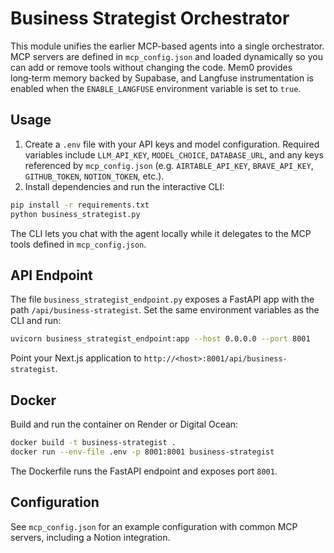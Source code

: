 # Business Strategist Orchestrator

This module unifies the earlier MCP-based agents into a single orchestrator.  
MCP servers are defined in `mcp_config.json` and loaded dynamically so you can
add or remove tools without changing the code. Mem0 provides long‑term memory
backed by Supabase, and Langfuse instrumentation is enabled when the
`ENABLE_LANGFUSE` environment variable is set to `true`.

## Usage

1. Create a `.env` file with your API keys and model configuration. Required
   variables include `LLM_API_KEY`, `MODEL_CHOICE`, `DATABASE_URL`, and any
   keys referenced by `mcp_config.json` (e.g. `AIRTABLE_API_KEY`,
   `BRAVE_API_KEY`, `GITHUB_TOKEN`, `NOTION_TOKEN`, etc.).
2. Install dependencies and run the interactive CLI:

```bash
pip install -r requirements.txt
python business_strategist.py
```

The CLI lets you chat with the agent locally while it delegates to the MCP tools
defined in `mcp_config.json`.

## API Endpoint

The file `business_strategist_endpoint.py` exposes a FastAPI app with the path
`/api/business-strategist`. Set the same environment variables as the CLI and
run:

```bash
uvicorn business_strategist_endpoint:app --host 0.0.0.0 --port 8001
```

Point your Next.js application to `http://<host>:8001/api/business-strategist`.

## Docker

Build and run the container on Render or Digital Ocean:

```bash
docker build -t business-strategist .
docker run --env-file .env -p 8001:8001 business-strategist
```

The Dockerfile runs the FastAPI endpoint and exposes port `8001`.

## Configuration

See `mcp_config.json` for an example configuration with common MCP servers,
including a Notion integration.